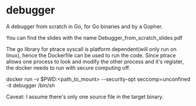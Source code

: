 # debugger
A debugger from scratch in Go, for Go binaries and by a Gopher.

You can find the slides with the name Debugger_from_scratch_slides.pdf

The go library for ptrace syscall is platform dependent(will only run on linux), hence the Dockerfile can be used to run the code. Since ptrace allows one process to look and modify the other process and it's register, the docker needs to run with secure computing off.

docker run -v $PWD:<path_to_mount> --security-opt seccomp=unconfined -it debugger /bin/sh

Caveat: I assume there's only one source file in the target binary.
